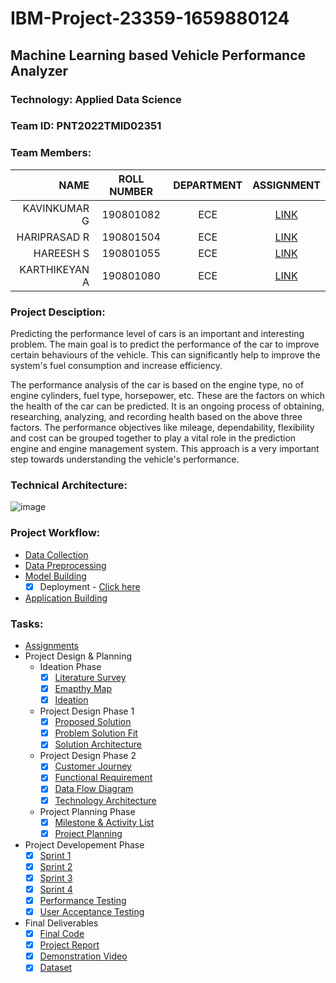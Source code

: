 # IBM-Project-23359-1659880124
## Machine Learning based Vehicle Performance Analyzer 

### Technology: Applied Data Science
### Team ID: PNT2022TMID02351
### Team Members:

|NAME          | ROLL NUMBER | DEPARTMENT  | ASSIGNMENT | 
|-------------:|:-----------:|:-----------:|:----------:|
|KAVINKUMAR G  |  190801082  |   ECE       | [LINK](https://github.com/IBM-EPBL/IBM-Project-23359-1659880124/tree/main/Assignments/Team%20Lead%20(Kavin%20kumar%20G)) |
|HARIPRASAD R  |  190801504  |   ECE       | [LINK](https://github.com/IBM-EPBL/IBM-Project-23359-1659880124/tree/main/Assignments/Team%20Member%201%20(Hariprasad%20R)) | 
|HAREESH S     |  190801055  |   ECE       | [LINK](https://github.com/IBM-EPBL/IBM-Project-23359-1659880124/tree/main/Assignments/Team%20Member%202%20(Hareesh%20S)) |
|KARTHIKEYAN A |  190801080  |   ECE       | [LINK](https://github.com/IBM-EPBL/IBM-Project-23359-1659880124/tree/main/Assignments/Team%20Member%203%20(Karthikeyan%20A)) |


### Project Desciption:
Predicting the performance level of cars is an important and interesting problem. The main goal is to predict the performance of the car to improve certain behaviours of the vehicle. This can significantly help to improve the system's fuel consumption and increase efficiency.

The performance analysis of the car is based on the engine type, no of engine cylinders, fuel type, horsepower, etc. These are the factors on which the health of the car can be predicted. It is an ongoing process of obtaining, researching, analyzing, and recording health based on the above three factors. The performance objectives like mileage, dependability, flexibility and cost can be grouped together to play a vital role in the prediction engine and engine management system. This approach is a very important step towards understanding the vehicle's performance.


### Technical Architecture:
![image](https://user-images.githubusercontent.com/88080609/193425222-850f5dd3-0daa-4ef4-a4e4-25f24628de34.png)

### Project Workflow:
* [Data Collection](https://github.com/IBM-EPBL/IBM-Project-23359-1659880124/tree/main/Data%20Collection)
* [Data Preprocessing](https://github.com/IBM-EPBL/IBM-Project-23359-1659880124/tree/main/Data%20Preprocessing)
* [Model Building](https://github.com/IBM-EPBL/IBM-Project-23359-1659880124/tree/main/Model%20Building)
    - [x] Deployment - [Click here](https://dataplatform.cloud.ibm.com/ml-runtime/spaces/59e74fb8-5c13-4ff3-b36a-9e909d8603e6/deployments?context=cpdaas)
* [Application Building](https://github.com/IBM-EPBL/IBM-Project-23359-1659880124/tree/main/Application%20Building)
### Tasks:
* [Assignments](https://github.com/IBM-EPBL/IBM-Project-23359-1659880124/tree/main/Assignments)
* Project Design & Planning
    - Ideation Phase
        - [x] [Literature Survey](https://github.com/IBM-EPBL/IBM-Project-23359-1659880124/blob/main/2.%20Project%20Design%20%26%20Planning/Ideation%20Phase/Literature_survey_Machine_Learning_based_Vehicle_Performance_Analyzer.pdf)
        - [x] [Emapthy Map](https://github.com/IBM-EPBL/IBM-Project-23359-1659880124/blob/main/Project%20Design%20%26%20Planning/Ideation%20Phase/Empathy_map.pdf)
        - [x] [Ideation](https://github.com/IBM-EPBL/IBM-Project-23359-1659880124/blob/main/Project%20Design%20%26%20Planning/Ideation%20Phase/Ideation.pdf)
    - Project Design Phase 1
        - [x] [Proposed Solution](https://github.com/IBM-EPBL/IBM-Project-23359-1659880124/blob/main/Project%20Design%20%26%20Planning/Project%20Design%20Phase%201/Proposed_Solution_PNT2022TMID02351.pdf)
        - [x] [Problem Solution Fit](https://github.com/IBM-EPBL/IBM-Project-23359-1659880124/blob/main/Project%20Design%20%26%20Planning/Project%20Design%20Phase%201/Problem_solution_fit_PNT2022TMID02351.pdf)
        - [x] [Solution Architecture](https://github.com/IBM-EPBL/IBM-Project-23359-1659880124/blob/main/Project%20Design%20%26%20Planning/Project%20Design%20Phase%201/Solution_Architecture_PNT2022TMID02351.pdf)
    - Project Design Phase 2
        - [x] [Customer Journey](https://github.com/IBM-EPBL/IBM-Project-23359-1659880124/blob/main/Project%20Design%20%26%20Planning/Project%20Design%20Phase%202/Customer_Journey_Map_PNT2022TMID02351.pdf)
        - [x] [Functional Requirement](https://github.com/IBM-EPBL/IBM-Project-23359-1659880124/blob/main/Project%20Design%20%26%20Planning/Project%20Design%20Phase%202/Solution_Requirements_PNT2022TMID02351.pdf)
        - [x] [Data Flow Diagram](https://github.com/IBM-EPBL/IBM-Project-23359-1659880124/blob/main/Project%20Design%20%26%20Planning/Project%20Design%20Phase%202/Data_Flow_Diagram_PNT2022TMID02351.pdf)
        - [x] [Technology Architecture](https://github.com/IBM-EPBL/IBM-Project-23359-1659880124/blob/main/Project%20Design%20%26%20Planning/Project%20Design%20Phase%202/Technology_Stack_PNT2022TMID02351.pdf)
    - Project Planning Phase
        - [x] [Milestone & Activity List](https://github.com/IBM-EPBL/IBM-Project-23359-1659880124/blob/main/Project%20Design%20%26%20Planning/Project%20Planning%20Phase/Milestone%20%26%20Activity%20List.pdf)
        - [x] [Project Planning](https://github.com/IBM-EPBL/IBM-Project-23359-1659880124/blob/main/Project%20Design%20%26%20Planning/Project%20Planning%20Phase/Project_Planning.pdf)
* Project Developement Phase
    - [x] [Sprint 1](https://github.com/IBM-EPBL/IBM-Project-23359-1659880124/tree/main/Project%20Development%20Phase/Sprint%201)
    - [x] [Sprint 2](https://github.com/IBM-EPBL/IBM-Project-23359-1659880124/tree/main/Project%20Development%20Phase/Sprint%202)
    - [x] [Sprint 3](https://github.com/IBM-EPBL/IBM-Project-23359-1659880124/tree/main/Project%20Development%20Phase/Sprint%203)
    - [x] [Sprint 4](https://github.com/IBM-EPBL/IBM-Project-23359-1659880124/tree/main/Project%20Development%20Phase/Sprint%204)
    - [x] [Performance Testing](https://github.com/IBM-EPBL/IBM-Project-23359-1659880124/blob/main/Project%20Development%20Phase/Performance%20Testing/Performance%20Testing.pdf)
    - [x] [User Acceptance Testing](https://github.com/IBM-EPBL/IBM-Project-23359-1659880124/tree/main/Project%20Development%20Phase/User%20Acceptance%20Testing)
* Final Deliverables
    - [x] [Final Code](https://github.com/IBM-EPBL/IBM-Project-23359-1659880124/tree/main/Final%20Deliverables/Final%20code)
    - [x] [Project Report](https://github.com/IBM-EPBL/IBM-Project-23359-1659880124/blob/main/Final%20Deliverables/Report/IBM_REPORT.pdf)
    - [x] [Demonstration Video](https://github.com/IBM-EPBL/IBM-Project-23359-1659880124/tree/main/Final%20Deliverables/Demonstration%20Video)
    - [x] [Dataset](https://github.com/IBM-EPBL/IBM-Project-23359-1659880124/tree/main/Final%20Deliverables/Dataset)
